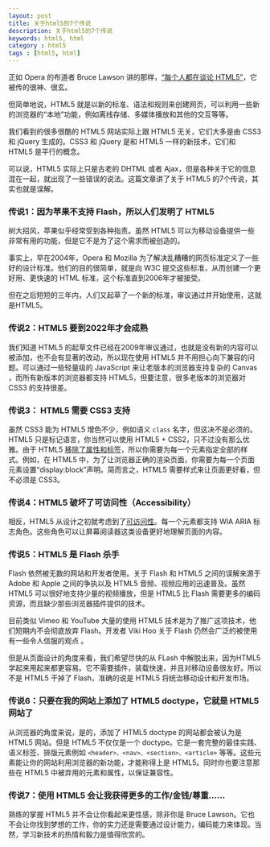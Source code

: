 ```yaml
---
layout: post
title: 关于html5的7个传说
description: 关于html5的7个传说
keywords: html5, html
category : html5
tags : [html5, html]
---
```


正如 Opera 的布道者 Bruce Lawson 讲的那样，[“每个人都在谈论 HTML5”](http://coding.smashingmagazine.com/2010/09/23/html5-the-facts-and-the-myths/)，它被传的很神、很玄。 


但简单地说，HTML5 就是以新的标准、语法和规则来创建网页，可以利用一些新的浏览器的“本地”功能，例如离线存储、多媒体播放和其他的交互等等。

我们看到的很多很酷的 HTML5 网站实际上跟 HTML5 无关，它们大多是由 CSS3 和 jQuery 生成的。CSS3 和 jQuery 是和 HTML5 一样的新技术，它们和 HTML5 是平行的概念。 

可以说，HTML5 实际上只是古老的 DHTML 或者 Ajax，但是各种关于它的信息混在一起，就出现了一些错误的说法。这篇文章讲了关于 HTML5 的7个传说，其实也就是误解。 

### 传说1：因为苹果不支持 Flash，所以人们发明了 HTML5 

树大招风，苹果似乎经常受到各种指责。虽然 HTML5 可以为移动设备提供一些非常有用的功能，但是它不是为了这个需求而被创造的。

事实上，早在2004年，Opera 和 Mozilla 为了解决乱糟糟的网页标准定义了一些好的设计标准。他们的目的很简单，就是向 W3C 提交这些标准，从而创建一个更好用、更快速的 HTML 标准，这个标准直到2006年才被接受。

但在之后短短的三年内，人们又起草了一个新的标准，审议通过并开始使用，这就是HTML5。 

### 传说2：HTML5 要到2022年才会成熟 

我们知道 HTML5 的起草文件已经在2009年审议通过，也就是没有新的内容可以被添加，也不会有显著的改动，所以现在使用 HTML5 并不用担心向下兼容的问题。可以通过一些轻量级的 JavaScript 来让老版本的浏览器支持复杂的 Canvas ，而所有新版本的浏览器都支持 HTML5，但要注意，很多老版本的浏览器对 CSS3 的支持很差。 

### 传说3： HTML5 需要 CSS3 支持 

虽然 CSS3 能为 HTML5 增色不少，例如语义 `class` 名字，但这决不是必须的。HTML5 只是标记语言，你当然可以使用 HTML5 + CSS2，只不过没有那么优雅。由于 HTML5 [移除了属性和标签](http://www.w3.org/TR/html5-diff/#changed-attributes)，所以你需要为每一个元素指定全部的样式。例如，在 HTML5 中，为了让浏览器正确的渲染页面，你需要为每一个页面元素设置“display:block”声明。简而言之，HTML5 需要样式来让页面更好看，但不必须是 CSS3。 

### 传说4：HTML5 破坏了可访问性（Accessibility） 

相反，HTML5 从设计之初就考虑到了[可访问性](http://justcreative.com/2012/01/25/designing-websites-for-the-blind/)。每一个元素都支持 WIA ARIA 标志角色。这些角色可以让屏幕阅读器这类设备更好地理解页面的内容。 

### 传说5：HTML5 是 Flash 杀手 

Flash 依然被无数的网站和开发者使用。关于 Flash 和 HTML5 之间的误解来源于 Adobe 和 Apple 之间的争执以及 HTML5 音频、视频应用的迅速普及。虽然 HTML5 可以很好地支持少量的视频播放，但是 HTML5 比 Flash 需要更多的编码资源，而且缺少那些浏览器插件提供的技术。

目前类似 Vimeo 和 YouTube 大量的使用 HTML5 技术是为了推广这项技术，他们短期内不会彻底放弃 Flash。开发者 Viki Hoo 关于 Flash 仍然会广泛的被使用有一些令人信服的观点 。 

但是从页面设计的角度来看，我们希望尽快的从 FLash 中解脱出来，因为HTML5 学起来用起来都更容易。它不需要插件，装载快速，并且对移动设备很友好。所以不是 HTML5 干掉了 Flash，准确的说是 HTML5 将统治移动设计和开发市场。 

### 传说6：只要在我的网站上添加了 HTML5 doctype，它就是 HTML5 网站了 

从浏览器的角度来说，是的，添加了 HTML5 doctype 的网站都会被认为是 HTML5 网站。但是 HTML5 不仅仅是一个 doctype。它是一套完整的最佳实践、语义标签、排版元素例如 `<header>、<nav>、<section>、<article>` 等等。这些元素能让你的网站利用浏览器的新功能，才能称得上是 HTML5。同时你也要注意那些在 HTML5 中被弃用的元素和属性，以保证兼容性。 

### 传说7：使用 HTML5 会让我获得更多的工作/金钱/尊重…… 

熟练的掌握 HTML5 并不会让你看起来更性感，除非你是 Bruce Lawson。它也不会让你找到梦想的工作，你的实力还是需要通过设计能力，编码能力来体现。当然，学习新技术的热情和毅力是值得欣赏的。 
